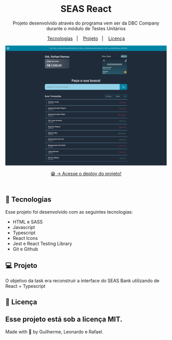 <h1 align="center"> SEAS React </h1>

<p align="center">
Projeto desenvolvido através do programa vem ser da DBC Company durante o módulo de Testes Unitários<br/>
</p>

<p align="center">
  <a href="#-tecnologias">Tecnologias</a>&nbsp;&nbsp;&nbsp;|&nbsp;&nbsp;&nbsp;
  <a href="#-projeto">Projeto</a>&nbsp;&nbsp;&nbsp;|&nbsp;&nbsp;&nbsp;
  <a href="#-licença">Licença</a>
</p>

<p align="center">
  <img alt="License" src="./public/seas-react-done.png">
</p>

<p align="center">
  <a href="https://seas-react.vercel.app">😁 -> Acesse o deploy do projeto!</a>
</p>
<br>

## 🚀 Tecnologias

Esse projeto foi desenvolvido com as seguintes tecnologias:

-   HTML e SASS
-   Javascript
-   Typescript
-   React Icons
-   Jest e React Testing Library
-   Git e Github

## 💻 Projeto

O objetivo da task era reconstruir a interface do SEAS Bank utilizando de React + Typescript

## 🔘 Licença

Esse projeto está sob a licença MIT.
---

Made with 💙 by Guilherme, Leonardo e Rafael.
